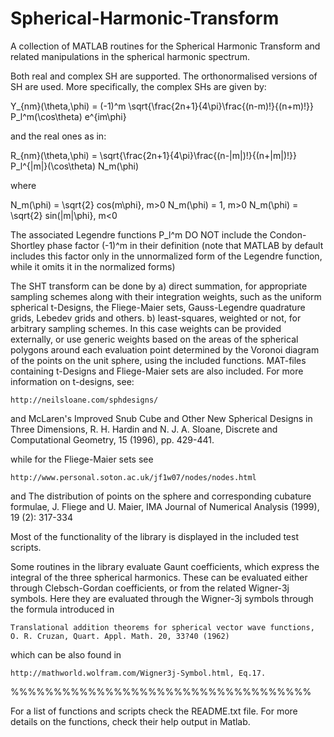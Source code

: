 # Spherical-Harmonic-Transform
A collection of MATLAB routines for the Spherical Harmonic Transform and related manipulations in the spherical harmonic spectrum.

Both real and complex SH are supported. The orthonormalised versions of SH
are used. More specifically, the complex SHs are given by:

  Y_{nm}(\theta,\phi) =
  (-1)^m \sqrt{\frac{2n+1}{4\pi}\frac{(n-m)!}{(n+m)!}} P_l^m(\cos\theta) e^{im\phi}

and the real ones as in:

  R_{nm}(\theta,\phi) = 
  \sqrt{\frac{2n+1}{4\pi}\frac{(n-|m|)!}{(n+|m|)!}} P_l^{|m|}(\cos\theta) N_m(\phi)
  
where

  N_m(\phi) = \sqrt{2} cos(m\phi},    m>0
  N_m(\phi) = 1,    m>0
  N_m(\phi) = \sqrt{2} sin(|m|\phi},  m<0

The associated Legendre functions P_l^m DO NOT include the Condon-Shortley phase factor (-1)^m in their definition
(note that MATLAB by default includes this factor only in the unnormalized form of the Legendre function, while it omits it in the normalized forms)

The SHT transform can be done by
a) direct summation, for appropriate sampling schemes along with their
integration weights, such as the uniform spherical t-Designs, the Fliege-Maier
sets, Gauss-Legendre quadrature grids, Lebedev grids and others.
b) least-squares, weighted or not, for arbitrary sampling schemes. In this
case weights can be provided externally, or use generic weights based on the
areas of the spherical polygons around each evaluation point determined by
the Voronoi diagram of the points on the unit sphere, using the included
functions.
MAT-files containing t-Designs and Fliege-Maier sets are also included.
For more information on t-designs, see:

    http://neilsloane.com/sphdesigns/
and
    McLaren's Improved Snub Cube and Other New Spherical Designs in Three
    Dimensions, R. H. Hardin and N. J. A. Sloane, Discrete and Computational
    Geometry, 15 (1996), pp. 429-441.

while for the Fliege-Maier sets see

    http://www.personal.soton.ac.uk/jf1w07/nodes/nodes.html
and
    The distribution of points on the sphere and corresponding cubature
    formulae, J. Fliege and U. Maier, IMA Journal of Numerical Analysis (1999),
    19 (2): 317-334

Most of the functionality of the library is displayed in the included test
scripts.

Some routines in the library evaluate Gaunt coefficients, which express the
integral of the three spherical harmonics. These can be evaluated either
through Clebsch-Gordan coefficients, or from the related Wigner-3j symbols.
Here they are evaluated through the Wigner-3j symbols through the formula
introduced in

    Translational addition theorems for spherical vector wave functions,
    O. R. Cruzan, Quart. Appl. Math. 20, 33?40 (1962)

which can be also found in

    http://mathworld.wolfram.com/Wigner3j-Symbol.html, Eq.17.

%%%%%%%%%%%%%%%%%%%%%%%%%%%%%%%%%%%

For a list of functions and scripts check the README.txt file.
For more details on the functions, check their help output in Matlab.
